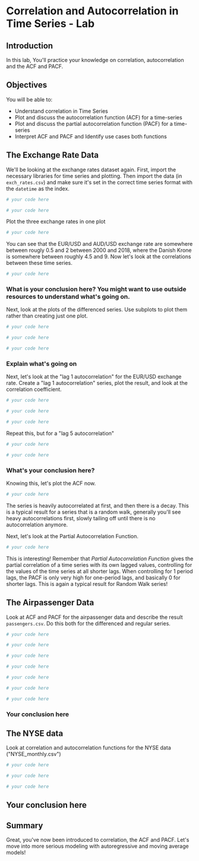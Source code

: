 
# Correlation and Autocorrelation in Time Series - Lab

## Introduction

In this lab, You'll practice your knowledge on correlation, autocorrelation and the ACF and PACF.

## Objectives

You will be able to:
- Understand correlation in Time Series
- Plot and discuss the autocorrelation function (ACF) for a time-series 
- Plot and discuss the partial autocorrelation function (PACF) for a time-series 
- Interpret ACF and PACF and Identify use cases both functions

## The Exchange Rate Data

We'll be looking at the exchange rates dataset again. First, import the necessary libraries for time series and plotting. Then import the data (in `exch_rates.csv`) and make sure it's set in the correct time series format with the `datetime` as the index.


```python
# your code here
```


```python
# your code here
```

Plot the three exchange rates in one plot


```python
# your code here
```

You can see that the EUR/USD and AUD/USD exchange rate are somewhere between rougly 0.5 and 2 between 2000 and 2018, where the Danish Krone is somewhere between roughly 4.5 and 9. Now let's look at the correlations between these time series.


```python
# your code here
```

### What is your conclusion here? You might want to use outside resources to understand what's going on.

Next, look at the plots of the differenced series. Use subplots to plot them rather than creating just one plot.


```python
# your code here
```


```python
# your code here
```


```python
# your code here
```

### Explain what's going on

Next, let's look at the "lag 1 autocorrelation" for the EUR/USD exchange rate. Create a "lag 1 autocorrelation" series, plot the result, and look at the correlation coefficient.


```python
# your code here
```


```python
# your code here
```


```python
# your code here
```

Repeat this, but for a "lag 5 autocorrelation"


```python
# your code here
```


```python
# your code here
```

### What's your conclusion here?

Knowing this, let's plot the ACF now.


```python
# your code here
```

The series is heavily autocorrelated at first, and then there is a decay. This is a typical result for a series that is a random walk, generally you'll see heavy autocorrelations first, slowly tailing off until there is no autocorrelation anymore.

Next, let's look at the Partial Autocorrelation Function.


```python
# your code here
```

This is interesting! Remember that *Partial Autocorrelation Function* gives the partial correlation of a time series with its own lagged values, controlling for the values of the time series at all shorter lags. When controlling for 1 period lags, the PACF is only very high for one-period lags, and basically 0 for shorter lags. This is again a typical result for Random Walk series!

## The Airpassenger Data

Look at ACF and PACF for the airpassenger data and describe the result `passengers.csv`. Do this both for the differenced and regular series.


```python
# your code here
```


```python
# your code here
```


```python
# your code here
```


```python
# your code here
```


```python
# your code here
```


```python
# your code here
```


```python
# your code here
```

### Your conclusion here

## The NYSE data

Look at correlation and autocorrelation functions for the NYSE data ("NYSE_monthly.csv")


```python
# your code here
```


```python
# your code here
```


```python
# your code here
```

## Your conclusion here



## Summary

Great, you've now been introduced to correlation, the ACF and PACF. Let's move into more serious modeling with autoregressive and moving average models!
